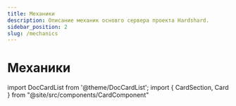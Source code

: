 ```yaml
---
title: Механики
description: Описание механик основго сервера проекта Hardshard.
sidebar_position: 2
slug: /mechanics
---
```


# Механики

import DocCardList from '@theme/DocCardList';
import { CardSection, Card } from "@site/src/components/CardComponent"

<CardSection>
  <Card 
    title="Зип-рельсы"
    description="Разнообразьте свой опыт путешествия на вагонетке."
    preview="/img/mechanics/ziprails/ziprails-banner.png"
    to="/docs/mechanics/ziprails"
  />
  <Card 
    title="Новые еда"
    description="Более 50 новых рецептов блюд, выпечки и напитков."
    preview="/img/mechanics/joshs-more-food/joshs-more-foods.png"
    to="/docs/mechanics/joshs-more-foods"
  />
  <Card 
    title="Напитки и акловарение"
    description="Варите собственные напитки: алкогольные и не очень."
    preview="/img/mechanics/drinks_and_brewery/brewery-and-drinks-banner.png"
    to="/docs/mechanics/drinks-and-brewery"
  />
  <Card 
    title="Настольные игры"
    description="Карты, шахматы, шашки, домино и другие предметы для игры с друзьями."
    preview="/img/mechanics/table-games/table-games-banner.webp"
    to="/docs/mechanics/table-games"
  />
</CardSection>